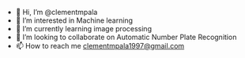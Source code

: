 - 👋 Hi, I’m @clementmpala
- 👀 I’m interested in Machine learning
- 🌱 I’m currently learning image processing 
- 💞️ I’m looking to collaborate on Automatic Number Plate Recognition 
- 📫 How to reach me clementmpala1997@gmail.com 

<!---
clementmpala/clementmpala is a ✨ special ✨ repository because its `README.md` (this file) appears on your GitHub profile.
You can click the Preview link to take a look at your changes.
--->
